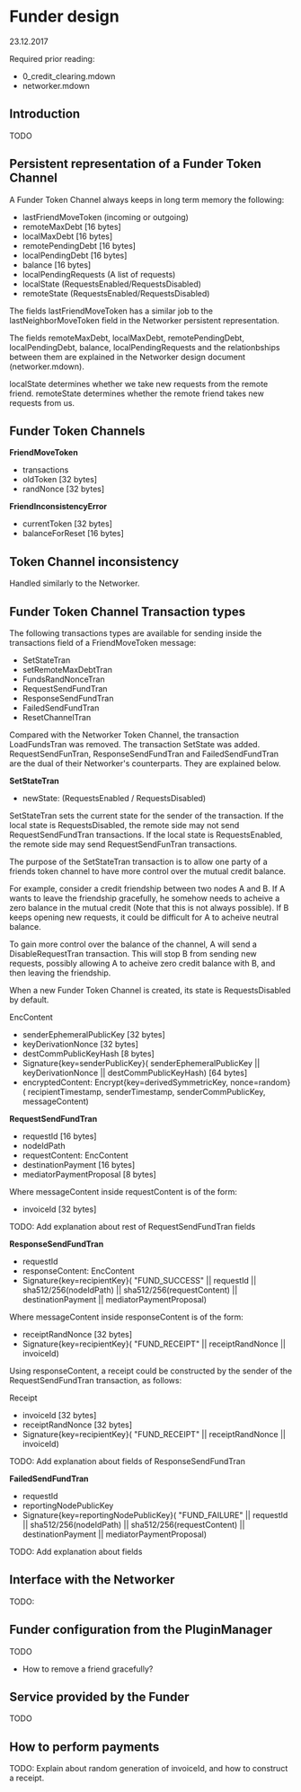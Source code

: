 # Funder design
23.12.2017

Required prior reading: 

- 0_credit_clearing.mdown
- networker.mdown


## Introduction

TODO

## Persistent representation of a Funder Token Channel

A Funder Token Channel always keeps in long term memory the following:

- lastFriendMoveToken (incoming or outgoing)
- remoteMaxDebt [16 bytes]
- localMaxDebt [16 bytes]
- remotePendingDebt [16 bytes]
- localPendingDebt [16 bytes]
- balance [16 bytes]
- localPendingRequests (A list of requests)
- localState       (RequestsEnabled/RequestsDisabled)
- remoteState      (RequestsEnabled/RequestsDisabled)

The fields lastFriendMoveToken has a similar job to the lastNeighborMoveToken
field in the Networker persistent representation.

The fields remoteMaxDebt, localMaxDebt, remotePendingDebt, localPendingDebt,
balance, localPendingRequests and the relationbships between them are explained
in the Networker design document (networker.mdown).

localState determines whether we take new requests from the remote friend.
remoteState determines whether the remote friend takes new requests from us.


## Funder Token Channels

**FriendMoveToken**

- transactions
- oldToken              [32 bytes]
- randNonce             [32 bytes]


**FriendInconsistencyError**

- currentToken          [32 bytes]
- balanceForReset       [16 bytes]


## Token Channel inconsistency

Handled similarly to the Networker.


## Funder Token Channel Transaction types

The following transactions types are available for sending inside the
transactions field of a FriendMoveToken message:

- SetStateTran
- setRemoteMaxDebtTran
- FundsRandNonceTran
- RequestSendFundTran
- ResponseSendFundTran
- FailedSendFundTran
- ResetChannelTran


Compared with the Networker Token Channel, the transaction LoadFundsTran was
removed. The transaction SetState was added. RequestSendFunTran,
ResponseSendFundTran and FailedSendFundTran are the dual of their Networker's
counterparts. They are explained below.

**SetStateTran**

- newState: (RequestsEnabled / RequestsDisabled)


SetStateTran sets the current state for the sender of the transaction.
If the local state is RequestsDisabled, the remote side may not send
RequestSendFundTran transactions.  If the local state is RequestsEnabled, the
remote side may send RequestSendFunTran transactions.

The purpose of the SetStateTran transaction is to allow one party of a friends
token channel to have more control over the mutual credit balance. 

For example, consider a credit friendship between two nodes A and B.
If A wants to leave the friendship gracefully, he somehow needs to acheive a
zero balance in the mutual credit (Note that this is not always possible).
If B keeps opening new requests, it could be difficult for A to acheive neutral
balance. 

To gain more control over the balance of the channel, A will send a
DisableRequestTran transaction. This will stop B from sending new requests,
possibly allowing A to acheive zero credit balance with B, and then leaving
the friendship.

When a new Funder Token Channel is created, its state is RequestsDisabled by
default.

EncContent

- senderEphemeralPublicKey  [32 bytes]
- keyDerivationNonce        [32 bytes]
- destCommPublicKeyHash     [8 bytes]
- Signature{key=senderPublicKey}(
    senderEphemeralPublicKey ||
    keyDerivationNonce ||
    destCommPublicKeyHash)  [64 bytes]
- encryptedContent: Encrypt{key=derivedSymmetricKey, nonce=random}(
    recipientTimestamp, senderTimestamp, senderCommPublicKey, messageContent)


**RequestSendFundTran**

- requestId                     [16 bytes]
- nodeIdPath
- requestContent: EncContent
- destinationPayment            [16 bytes]
- mediatorPaymentProposal       [8 bytes]


Where messageContent inside requestContent is of the form:

- invoiceId [32 bytes]


TODO: Add explanation about rest of RequestSendFundTran fields


**ResponseSendFundTran**

- requestId
- responseContent: EncContent
- Signature{key=recipientKey}(
    "FUND_SUCCESS" ||
    requestId ||
    sha512/256(nodeIdPath) ||
    sha512/256(requestContent) ||
    destinationPayment ||
    mediatorPaymentProposal)

Where messageContent inside responseContent is of the form:

- receiptRandNonce [32 bytes]
- Signature{key=recipientKey}(
    "FUND_RECEIPT" ||
    receiptRandNonce ||
    invoiceId)


Using responseContent, a receipt could be constructed by the sender of
the RequestSendFundTran transaction, as follows:

Receipt

- invoiceId             [32 bytes]
- receiptRandNonce      [32 bytes]
- Signature{key=recipientKey}(
    "FUND_RECEIPT" ||
    receiptRandNonce ||
    invoiceId)


TODO: Add explanation about fields of ResponseSendFundTran


**FailedSendFundTran**

- requestId
- reportingNodePublicKey
- Signature{key=reportingNodePublicKey}(
    "FUND_FAILURE" ||
    requestId ||
    sha512/256(nodeIdPath) ||
    sha512/256(requestContent) ||
    destinationPayment ||
    mediatorPaymentProposal)


TODO: Add explanation about fields


## Interface with the Networker


TODO: 


## Funder configuration from the PluginManager

TODO
- How to remove a friend gracefully?


## Service provided by the Funder

TODO


## How to perform payments



TODO: Explain about random generation of invoiceId, and how to construct a
receipt.

